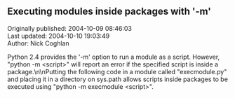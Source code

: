 ## Executing modules inside packages with '-m'  
Originally published: 2004-10-09 08:46:03  
Last updated: 2004-10-10 19:03:49  
Author: Nick Coghlan  
  
Python 2.4 provides the '-m' option to run a module as a script. However, "python -m &lt;script&gt;" will report an error if the specified script is inside a package.\n\nPutting the following code in a module called "execmodule.py" and placing it in a directory on sys.path allows scripts inside packages to be executed using "python -m execmodule &lt;script&gt;".
